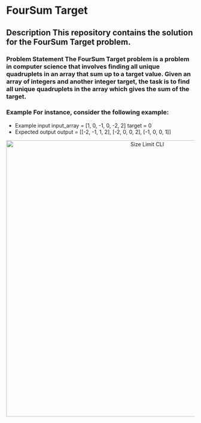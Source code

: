 # FourSum Target  
## Description This repository contains the solution for the FourSum Target problem. 
### Problem Statement The FourSum Target problem is a problem in computer science that involves finding all unique quadruplets in an array that sum up to a target value. Given an array of integers and another integer target, the task is to find all unique quadruplets in the array which gives the sum of the target. 
### Example For instance, consider the following example: 
* Example input input_array = [1, 0, -1, 0, -2, 2] target = 0 
* Expected output output = [[-2, -1, 1, 2], [-2, 0, 0, 2], [-1, 0, 0, 1]]

<p align="center">
  <img src="image/FourSum.jpg" alt="Size Limit CLI" width="738">
</p>
